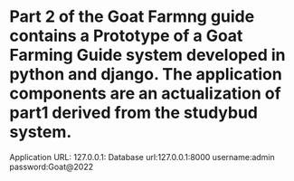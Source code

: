 
# Part 2 of the Goat Farmng guide contains a Prototype of a Goat Farming Guide system developed in python and django. The application components are an actualization of part1  derived from the studybud system.
Application URL: 127.0.0.1:
Database url:127.0.0.1:8000
username:admin
password:Goat@2022
